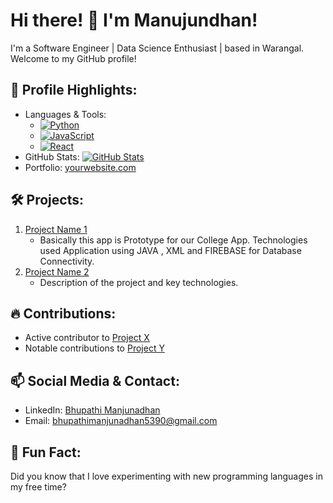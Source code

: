 # Hi there! 👋 I'm Manujundhan!

I'm a Software Engineer | Data Science Enthusiast  | based in Warangal. Welcome to my GitHub profile!

## 🚀 Profile Highlights:

- Languages & Tools:
  - [![Python](https://img.shields.io/badge/Python-3776AB?logo=python&logoColor=white)](https://www.python.org/)
  - [![JavaScript](https://img.shields.io/badge/JavaScript-F7DF1E?logo=javascript&logoColor=black)](https://developer.mozilla.org/en-US/docs/Web/JavaScript)
  - [![React](https://img.shields.io/badge/React-61DAFB?logo=react&logoColor=white)](https://reactjs.org/)
- GitHub Stats:
  [![GitHub Stats](https://github-readme-stats.vercel.app/api?username=manjunadhan&show_icons=true&theme=radical)](https://github.com/manjunadhan)
- Portfolio:
  [yourwebsite.com](https://www.yourwebsite.com)

## 🛠️ Projects:

1. [Project Name 1]([https://github.com/yourusername/project1](https://github.com/manjunadhan/my1standroidapp.git))
   - Basically this app is Prototype for our College App. Technologies used Application using JAVA , XML and FIREBASE for Database Connectivity.
2. [Project Name 2](https://github.com/yourusername/project2)
   - Description of the project and key technologies.

## 🔥 Contributions:

- Active contributor to [Project X](https://github.com/projectx)
- Notable contributions to [Project Y](https://github.com/projecty)

## 📫 Social Media & Contact:

- LinkedIn: [Bhupathi Manjunadhan](linkedin.com/in/bhupathimanjunadhan)
- Email: bhupathimanjunadhan5390@gmail.com

## 🌟 Fun Fact:

Did you know that I love experimenting with new programming languages in my free time?

